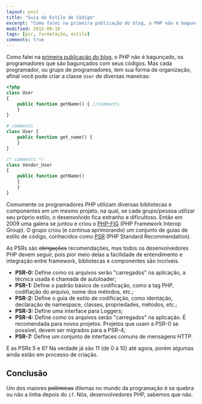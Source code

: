 ```yaml
---
layout: post
title: "Guia de Estilo de Código"
excerpt: "Como falei na primeira publicação do blog, o PHP não é bagunçado, os programadores que são bagunçados com seus códigos. Mas cada programador, ou grupo de programadores, tem sua forma de organização."
modified: 2015-09-18
tags: [psr, formatação, estilo]
comments: true
---
```


Como falei na [primeira publicação do blog](/bem-vindo-ao-blog), o PHP não é bagunçado, os programadores que são bagunçados com seus códigos. Mas cada programador, ou grupo de programadores, tem sua forma de organização, afinal você pode criar a classe `User` de diversas maneiras:

``` php
<?php 
class User 
{
	public function getName() { //comments
	}
}

# comments
class User {
	public function get_name() {
	}
}

/* comments */
class Vendor_User 
{
	public function getName() 
	{
	}
}
```

Comumente os programadores PHP utilizam diversas bibliotecas e componentes em um mesmo projeto, na qual, se cada grupo/pessoa utilizar seu próprio estilo, o desenvolvido fica estranho e dificultoso. Então em 2009 uma galera se juntou e criou o [PHP-FIG](http://www.php-fig.org/) (PHP Framework Interop Group). O grupo criou (e continua aprimorando) um conjunto de guias de estilo de código, conhecidos como [PSR](http://www.php-fig.org/psr/) (PHP Standard Recommendation).

As PSRs são ~~obrigações~~ recomendações, mas todos os desenvolvedores PHP devem seguir, pois pior meio delas a facilidade de entendimento e integração entre framework, bibliotecas e componentes são incríveis.

- **PSR-0:** Define como os arquivos serão "carregados" na aplicação, a técnica usada é chamada de autoloader;
- **PSR-1:** Define o padrão básico de codificação, como a tag PHP, codifiação do arquivo, nome dos métodos, etc.;
- **PSR-2:** Define o guia de estilo de codificação, como identação, declaração de namespace, classes, propriedades, métodos, etc.;
- **PSR-3:** Define uma interface para Loggers;
- **PSR-4:** Define como os arquivos serão "carregados" na aplicação. É recomendada para novos projetos. Projetos que usam a PSR-0 se possível, devem ser migrados para a PSR-4;
- **PSR-7:** Define um conjunto de interfaces comuns de mensagens HTTP.

E as PSRs 5 e 6? Na verdade já são 11 (de 0 à 10) até agora, porém algumas ainda estão em processo de criação.

## Conclusão

Um dos maiores ~~polêmicas~~ dilemas no mundo da programação é se quebra ou não a linha depois do `if`. Nós, desenvolvedores PHP, sabemos que não.